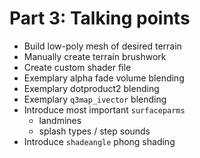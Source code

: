 Part 3: Talking points
=========

* Build low-poly mesh of desired terrain
* Manually create terrain brushwork
* Create custom shader file
* Exemplary alpha fade volume blending
* Exemplary dotproduct2 blending
* Exemplary `q3map_ivector` blending
* Introduce most important `surfaceparms`
  - landmines
  - splash types / step sounds
* Introduce `shadeangle` phong shading


